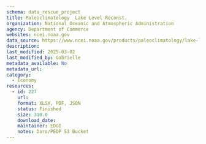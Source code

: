 ```yaml
---
schema: data_rescue_project 
title: Paleoclimatology  Lake Level Reconst.
organization: National Oceanic and Atmospheric Administration
agency: Department of Commerce
websites: ncei.noaa.gov
data_source: https://www.ncei.noaa.gov/products/paleoclimatology/lake-level-reconstruction
description: 
last_modified: 2025-03-02
last_modified_by: Gabrielle
metadata_available: No
metadata_url: 
category:
  - Economy
resources:
  - id: 227
    url: 
    format: XLSX, PDF, JSON
    status: Finished
    size: 310.0
    download_date: 
    maintainer: EDGI
    notes: Daro/PEDP S3 Bucket
---
```


